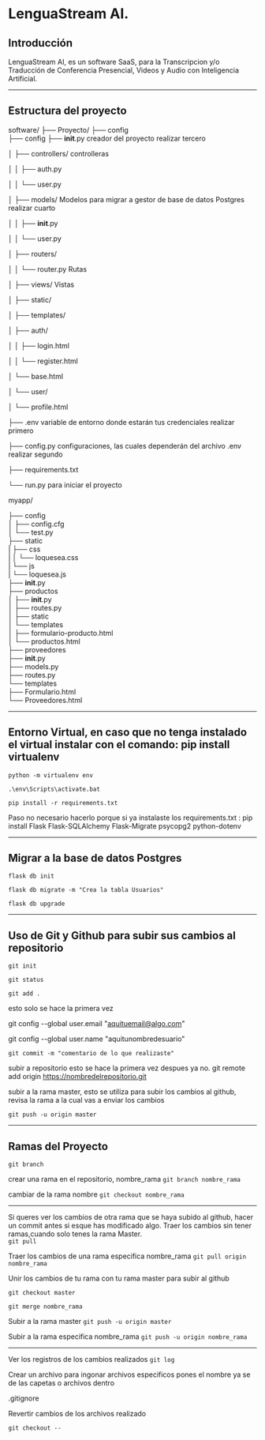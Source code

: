 # LenguaStream AI.

## Introducción

LenguaStream AI, es un software SaaS, para la Transcripcion y/o Traducción de Conferencia Presencial, Videos y Audio con Inteligencia Artificial.

<hr/>

## Estructura del proyecto

software/
├── Proyecto/
├── config  
├── config 
├── __init__.py            creador del proyecto                                         realizar tercero

│   ├── controllers/           controlleras

│   │   ├── auth.py

│   │   └── user.py

│   ├── models/                Modelos para migrar a gestor de base de datos Postgres       realizar cuarto

│   │   ├── __init__.py

│   │   └── user.py

│   ├── routers/

│   │   └── router.py          Rutas

│   ├── views/                 Vistas 

│       ├── static/

│       ├── templates/

│       ├── auth/

│       │   ├── login.html

│       │   └── register.html

│       └── base.html

│       └── user/

│           └── profile.html

├── .env                       variable de entorno donde estarán tus credenciales            realizar primero

├── config.py                  configuraciones, las cuales dependerán del archivo .env       realizar segundo

├── requirements.txt

└── run.py                     para iniciar el proyecto



myapp/  

├── config  
│   ├── config.cfg  
│   └── test.py  
├── static   
|   ├── css  
|   │   └── loquesea.css  
|   └── js  
|       └── loquesea.js  
├── __init__.py  
├── productos  
│   ├── __init__.py  
│   ├── routes.py  
│   ├── static   
│   └── templates  
│       ├── formulario-producto.html  
│       └── productos.html  
├── proveedores  
   ├── __init__.py  
   ├── models.py  
   ├── routes.py  
   └── templates  
        ├── Formulario.html  
        └── Proveedores.html 





----

## Entorno Virtual, en caso que no tenga instalado el virtual instalar con el comando: pip install virtualenv

`python -m virtualenv env`

`.\env\Scripts\activate.bat`

`pip install -r requirements.txt`

Paso no necesario hacerlo porque si ya instalaste los requirements.txt : pip install Flask Flask-SQLAlchemy Flask-Migrate psycopg2 python-dotenv


----

## Migrar a la base de datos Postgres


`flask db init`

`flask db migrate -m "Crea la tabla Usuarios"`

`flask db upgrade`


----

## Uso de Git y Github para subir sus cambios al repositorio

`git init`

`git status`

`git add .`


esto solo se hace la primera vez

git config --global user.email "aquituemail@algo.com"

git config --global user.name "aquitunombredesuario"


`git commit -m "comentario de lo que realizaste"`


subir a repositorio esto se hace la primera vez despues ya no.
git remote add origin https://nombredelrepositorio.git


subir a la rama master, esto se utiliza para subir los cambios al github, revisa la rama a la cual vas a enviar los cambios

`git push -u origin master`



----

## Ramas del Proyecto

`git branch`

crear una rama en el repositorio, nombre_rama
`git branch nombre_rama`

cambiar de la rama nombre
`git checkout nombre_rama`


----

Si queres ver los cambios de otra rama que se haya subido al github, hacer un commit antes si esque has modificado algo.
Traer los cambios sin tener ramas,cuando solo tenes la rama Master.   
`git pull` 

Traer los cambios de una rama especifica nombre_rama
`git pull origin nombre_rama`

Unir los cambios de tu rama con tu rama master para subir al github

`git checkout master`

`git merge nombre_rama`

Subir a la rama master 
`git push -u origin master`

Subir a la rama especifica nombre_rama
`git push -u origin nombre_rama`



----

Ver los registros de los cambios realizados
`git log`

Crear un archivo para ingonar archivos especificos pones el nombre ya se de las capetas o archivos dentro

.gitignore


Revertir cambios de los archivos realizado 

`git checkout --`

